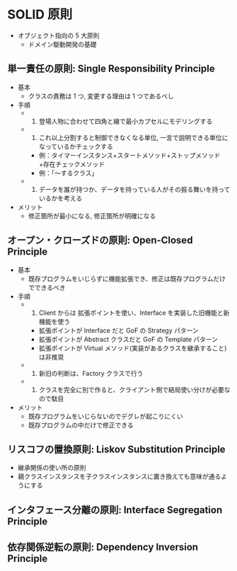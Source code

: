 # SOLID 原則

- オブジェクト指向の 5 大原則
  - ドメイン駆動開発の基礎

## 単一責任の原則: Single Responsibility Principle

- 基本
  - クラスの責務は 1 つ, 変更する理由は 1 つであるべし
- 手順
  - 1. 登場人物に合わせて四角と線で最小カプセルにモデリングする
  - 1. これ以上分割すると制御できなくなる単位, 一言で説明できる単位になっているかチェックする
    - 例：タイマーインスタンス+スタートメソッド+ストップメソッド+存在チェックメソッド
    - 例：「〜するクラス」
  - 1. データを誰が持つか、データを持っている人がその振る舞いを持っているかを考える
- メリット
  - 修正箇所が最小になる, 修正箇所が明確になる

## オープン・クローズドの原則: Open-Closed Principle

- 基本
  - 既存プログラムをいじらずに機能拡張でき、修正は既存プログラムだけでできるべき
- 手順
  - 1. Client からは 拡張ポイントを使い、Interface を実装した旧機能と新機能を使う
    - 拡張ポイントが Interface だと GoF の Strategy パターン
    - 拡張ポイントが Abstract クラスだと GoF の Template パターン
    - 拡張ポイントが Virtual メソッド(実装があるクラスを継承すること)は非推奨
  - 1. 新旧の判断は、Factory クラスで行う
  - 1. クラスを完全に別で作ると、クライアント側で結局使い分けが必要なので駄目
- メリット
  - 既存プログラムをいじらないのでデグレが起こりにくい
  - 既存プログラムの中だけで修正できる

## リスコフの置換原則: Liskov Substitution Principle

- 継承関係の使い所の原則
- 親クラスインスタンスを子クラスインスタンスに置き換えても意味が通るようにする

## インタフェース分離の原則: Interface Segregation Principle

## 依存関係逆転の原則: Dependency Inversion Principle
